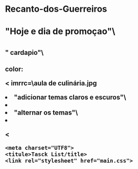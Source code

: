 # Recanto-dos-Guerreiros
<!DOCTYPE html>
<html>
<head>
      <title>Cardapio Recanto dos Querreiros </title>

  </head>
        <body>
      
 
  <h1> "Hoje e dia de promoçao"\<h1>
  <h2> " cardapio"\<h2>
      <link href="style.css"rel="stylesheet" type="text/css"/>
    color:
  

  
 < imrrc=\aula de culinária.jpg

 <li list class=> "adicionar temas claros e escuros"\<li>
<li> "alternar os temas"\<li> 

  <


	<meta charset="UTF8">
	<titule>Tasck List/title>
	<link rel="stylesheet" href="main.css">
  <body class="light-theme">
  </Body>

  </html>
  
